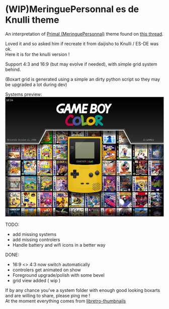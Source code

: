 # (WIP)MeringuePersonnal es de Knulli theme

An interpretation of [Primal (MeringuePersonnal)](https://www.reddit.com/user/MeringuePersonal3407/) theme found on [this thread](https://www.reddit.com/r/ANBERNIC/comments/1ix9124/my_collection/).<br />

Loved it and so asked him if recreate it from daijisho to Knulli / ES-DE was ok.<br />
Here it is for the knulli version !<br />

Support 4:3 and 16:9 (but may evolve if needed), with simple grid system behind.

(Boxart grid is generated using a simple an dirty python script so they may be upgraded a lot during dev)

Systems preview:<br />
<img src="https://github.com/kthod861/Meringue_ES_DE_Knulli/blob/main/_inc/screenshot.jpg" width="960" /><br />


TODO: <br />
- add missing systems<br />
- add missing controlers<br />
- Handle battery and wifi icons in a better way

DONE: <br />
- 16:9 <> 4:3 now switch automatically
- controlers get animated on show
- Foreground upgrade/polish with some bevel
- grid view added ( wip )
  
If by any chance you've a system folder with enough good looking boxarts and are willing to share, please ping me !<br />
At the moment everything comes from [libretro-thumbnails](https://github.com/libretro-thumbnails/libretro-thumbnails)
